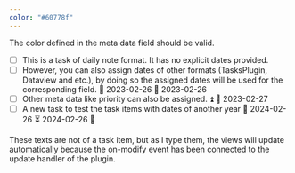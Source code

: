 ```yaml
---
color: "#60778f"
---
```

The color defined in the meta data field should be valid.

- [ ] This is a task of daily note format. It has no explicit dates provided.
- [ ] However, you can also assign dates of other formats (TasksPlugin, Dataview  and etc.), by doing so the assigned dates will be used for the corresponding field. 🛫 2023-02-26 📅 2023-02-26
- [ ] Other meta data like priority can also be assigned. ⏫  📅 2023-02-27 
- [ ] A new task to test the task items with dates of another year 📅 2024-02-26 ⏳ 2024-02-26 🔽 

These texts are not of a task item, but as I type them, the views will update automatically because the on-modify event has been connected to the update handler of the plugin. 